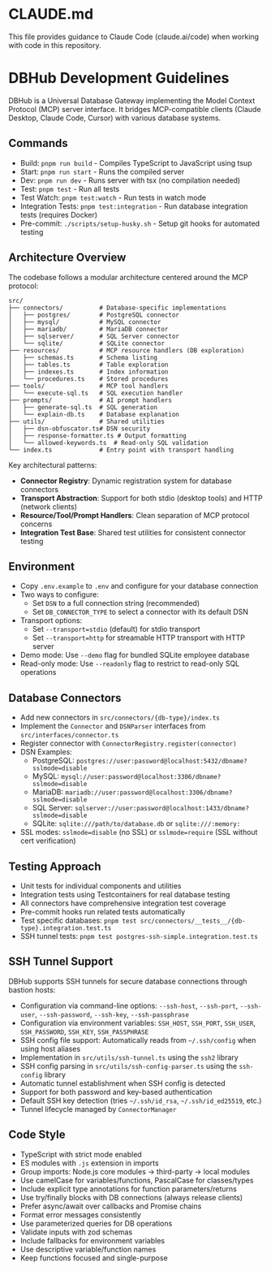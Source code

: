 # CLAUDE.md

This file provides guidance to Claude Code (claude.ai/code) when working with code in this repository.

# DBHub Development Guidelines

DBHub is a Universal Database Gateway implementing the Model Context Protocol (MCP) server interface. It bridges MCP-compatible clients (Claude Desktop, Claude Code, Cursor) with various database systems.

## Commands

- Build: `pnpm run build` - Compiles TypeScript to JavaScript using tsup
- Start: `pnpm run start` - Runs the compiled server
- Dev: `pnpm run dev` - Runs server with tsx (no compilation needed)
- Test: `pnpm test` - Run all tests
- Test Watch: `pnpm test:watch` - Run tests in watch mode
- Integration Tests: `pnpm test:integration` - Run database integration tests (requires Docker)
- Pre-commit: `./scripts/setup-husky.sh` - Setup git hooks for automated testing

## Architecture Overview

The codebase follows a modular architecture centered around the MCP protocol:

```
src/
├── connectors/          # Database-specific implementations
│   ├── postgres/        # PostgreSQL connector
│   ├── mysql/           # MySQL connector
│   ├── mariadb/         # MariaDB connector
│   ├── sqlserver/       # SQL Server connector
│   └── sqlite/          # SQLite connector
├── resources/           # MCP resource handlers (DB exploration)
│   ├── schemas.ts       # Schema listing
│   ├── tables.ts        # Table exploration
│   ├── indexes.ts       # Index information
│   └── procedures.ts    # Stored procedures
├── tools/               # MCP tool handlers
│   └── execute-sql.ts   # SQL execution handler
├── prompts/             # AI prompt handlers
│   ├── generate-sql.ts  # SQL generation
│   └── explain-db.ts    # Database explanation
├── utils/               # Shared utilities
│   ├── dsn-obfuscator.ts# DSN security
│   ├── response-formatter.ts # Output formatting
│   └── allowed-keywords.ts  # Read-only SQL validation
└── index.ts             # Entry point with transport handling
```

Key architectural patterns:
- **Connector Registry**: Dynamic registration system for database connectors
- **Transport Abstraction**: Support for both stdio (desktop tools) and HTTP (network clients)
- **Resource/Tool/Prompt Handlers**: Clean separation of MCP protocol concerns
- **Integration Test Base**: Shared test utilities for consistent connector testing

## Environment

- Copy `.env.example` to `.env` and configure for your database connection
- Two ways to configure:
  - Set `DSN` to a full connection string (recommended)
  - Set `DB_CONNECTOR_TYPE` to select a connector with its default DSN
- Transport options:
  - Set `--transport=stdio` (default) for stdio transport
  - Set `--transport=http` for streamable HTTP transport with HTTP server
- Demo mode: Use `--demo` flag for bundled SQLite employee database
- Read-only mode: Use `--readonly` flag to restrict to read-only SQL operations

## Database Connectors

- Add new connectors in `src/connectors/{db-type}/index.ts`
- Implement the `Connector` and `DSNParser` interfaces from `src/interfaces/connector.ts`
- Register connector with `ConnectorRegistry.register(connector)`
- DSN Examples:
  - PostgreSQL: `postgres://user:password@localhost:5432/dbname?sslmode=disable`
  - MySQL: `mysql://user:password@localhost:3306/dbname?sslmode=disable`
  - MariaDB: `mariadb://user:password@localhost:3306/dbname?sslmode=disable`
  - SQL Server: `sqlserver://user:password@localhost:1433/dbname?sslmode=disable`
  - SQLite: `sqlite:///path/to/database.db` or `sqlite:///:memory:`
- SSL modes: `sslmode=disable` (no SSL) or `sslmode=require` (SSL without cert verification)

## Testing Approach

- Unit tests for individual components and utilities
- Integration tests using Testcontainers for real database testing
- All connectors have comprehensive integration test coverage
- Pre-commit hooks run related tests automatically
- Test specific databases: `pnpm test src/connectors/__tests__/{db-type}.integration.test.ts`
- SSH tunnel tests: `pnpm test postgres-ssh-simple.integration.test.ts`

## SSH Tunnel Support

DBHub supports SSH tunnels for secure database connections through bastion hosts:

- Configuration via command-line options: `--ssh-host`, `--ssh-port`, `--ssh-user`, `--ssh-password`, `--ssh-key`, `--ssh-passphrase`
- Configuration via environment variables: `SSH_HOST`, `SSH_PORT`, `SSH_USER`, `SSH_PASSWORD`, `SSH_KEY`, `SSH_PASSPHRASE`
- SSH config file support: Automatically reads from `~/.ssh/config` when using host aliases
- Implementation in `src/utils/ssh-tunnel.ts` using the `ssh2` library
- SSH config parsing in `src/utils/ssh-config-parser.ts` using the `ssh-config` library
- Automatic tunnel establishment when SSH config is detected
- Support for both password and key-based authentication
- Default SSH key detection (tries `~/.ssh/id_rsa`, `~/.ssh/id_ed25519`, etc.)
- Tunnel lifecycle managed by `ConnectorManager`

## Code Style

- TypeScript with strict mode enabled
- ES modules with `.js` extension in imports
- Group imports: Node.js core modules → third-party → local modules
- Use camelCase for variables/functions, PascalCase for classes/types
- Include explicit type annotations for function parameters/returns
- Use try/finally blocks with DB connections (always release clients)
- Prefer async/await over callbacks and Promise chains
- Format error messages consistently
- Use parameterized queries for DB operations
- Validate inputs with zod schemas
- Include fallbacks for environment variables
- Use descriptive variable/function names
- Keep functions focused and single-purpose
